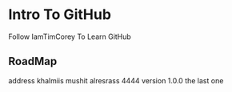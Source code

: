 # Intro To GitHub
Follow IamTimCorey To Learn GitHub

## RoadMap
address khalmiis mushit alresrass 4444
version 1.0.0
the last one